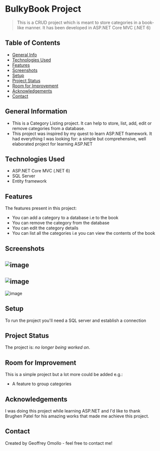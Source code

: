 # BulkyBook Project
> This is a CRUD project which is meant to store categories in a book-like manner. It has been developed in ASP.NET Core MVC (.NET 6)

## Table of Contents
* [General Info](#general-information)
* [Technologies Used](#technologies-used)
* [Features](#features)
* [Screenshots](#screenshots)
* [Setup](#setup)
* [Project Status](#project-status)
* [Room for Improvement](#room-for-improvement)
* [Acknowledgements](#acknowledgements)
* [Contact](#contact)
<!-- * [License](#license) -->

## General Information
- This is a Category Listing project. It can help to store, list, add, edit or remove categories from a database.
- This project was inspired by my quest to learn ASP.NET framework. It had everything I was looking for: a simple but comprehensive, well elaborated project for learning ASP.NET

## Technologies Used
- ASP.NET Core MVC (.NET 6)
- SQL Server
- Entity framework

## Features
The features present in this project:
- You can add a category to a database i.e to the book
- You can remove the category from the database
- You can edit the category details
- You can list all the categories i.e you can view the contents of the book

## Screenshots

![image](https://user-images.githubusercontent.com/120243097/207308166-26fbfec7-cb4a-45ab-b731-9f8b8b5dc433.png)
-----
![image](https://user-images.githubusercontent.com/120243097/207308318-a36f77e9-450a-4554-89af-4a2b731bbaec.png)
-----
![image](https://user-images.githubusercontent.com/120243097/207308452-349f2c7a-e9bd-4ca6-b155-df47356d3ee5.png)


## Setup

To run the project you'll need a SQL server and establish a connection

## Project Status
The project is: _no longer being worked on_.

## Room for Improvement
This is a simple project but a lot more could be added e.g.:
- A feature to group categories

## Acknowledgements
I was doing this project while learning ASP.NET and I'd like to thank Brughen Patel for his amazing works that made me achieve this project.

## Contact
Created by Geoffrey Omollo - feel free to contact me!

<!-- Optional -->
<!-- ## License -->
<!-- This project is open source and available under the [... License](). -->

<!-- You don't have to include all sections - just the one's relevant to your project -->
